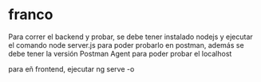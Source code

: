 # franco
Para correr el backend y probar, se debe tener instalado nodejs y ejecutar el comando node server.js para poder probarlo en postman, además se debe tener la versión Postman Agent para poder probar el localhost

para eñ frontend, ejecutar ng serve -o